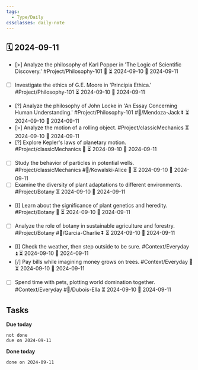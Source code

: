```yaml
---
tags:
  - Type/Daily
cssclasses: daily-note
---
```


## 🗓️ 2024-09-11

- [>] Analyze the philosophy of Karl Popper in 'The Logic of Scientific Discovery.' #Project/Philosophy-101 🔼 ⏳ 2024-09-10 📅 2024-09-11
- [ ] Investigate the ethics of G.E. Moore in 'Principia Ethica.' #Project/Philosophy-101 ⏳ 2024-09-10 📅 2024-09-11
- [?] Analyze the philosophy of John Locke in 'An Essay Concerning Human Understanding.' #Project/Philosophy-101 #👤/Mendoza-Jack ⏬ ⏳ 2024-09-10 📅 2024-09-11
- [>] Analyze the motion of a rolling object. #Project/classicMechanics ⏳ 2024-09-10 📅 2024-09-11
- [?] Explore Kepler's laws of planetary motion. #Project/classicMechanics 🔺 ⏳ 2024-09-10 📅 2024-09-11
- [ ] Study the behavior of particles in potential wells. #Project/classicMechanics #👤/Kowalski-Alice 🔽 ⏳ 2024-09-10 📅 2024-09-11
- [ ] Examine the diversity of plant adaptations to different environments. #Project/Botany ⏳ 2024-09-10 📅 2024-09-11
- [I] Learn about the significance of plant genetics and heredity. #Project/Botany 🔽 ⏳ 2024-09-10 📅 2024-09-11
- [ ] Analyze the role of botany in sustainable agriculture and forestry. #Project/Botany #👤/Garcia-Charlie ⏬ ⏳ 2024-09-10 📅 2024-09-11
- [I] Check the weather, then step outside to be sure. #Context/Everyday ⏫ ⏳ 2024-09-10 📅 2024-09-11
- [/] Pay bills while imagining money grows on trees. #Context/Everyday 🔼 ⏳ 2024-09-10 📅 2024-09-11
- [ ] Spend time with pets, plotting world domination together. #Context/Everyday #👤/Dubois-Ella ⏳ 2024-09-10 📅 2024-09-11

## Tasks

**Due today**

```tasks
not done
due on 2024-09-11
```

**Done today**

```tasks
done on 2024-09-11
```
            